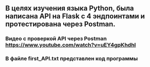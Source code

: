 ## В целях изучения языка Python, была написана API на Flask с 4 эндпоинтами и протестирована через Postman.
### Видео с проверкой API через Postman https://www.youtube.com/watch?v=uEY4gpKhdhI
### В файле first_API.txt представлен код программы
